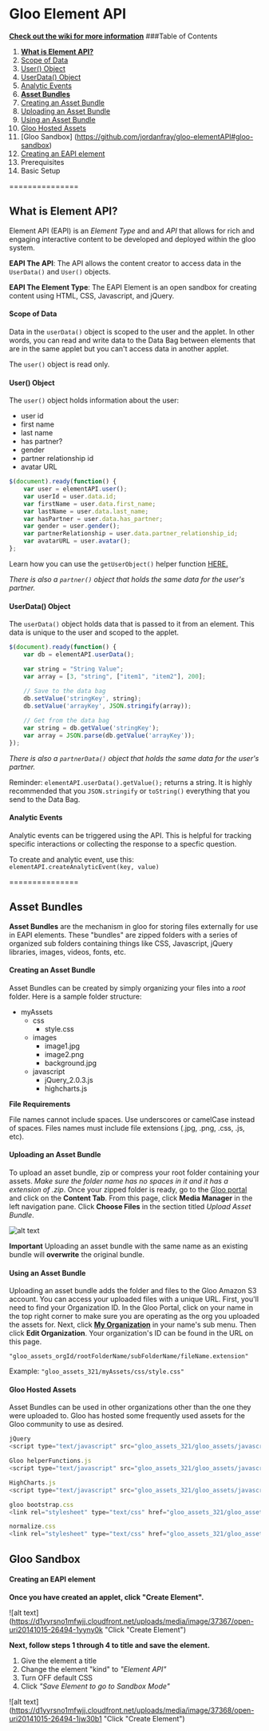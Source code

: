 Gloo Element API
===============

**[Check out the wiki for more information](https://github.com/jordanfray/gloo-elementAPI/wiki/ElementAPI-Wiki-Home)**
###Table of Contents

1. [**What is Element API?**](https://github.com/jordanfray/gloo-elementAPI#what-is-element-api)
  1. [Scope of Data](https://github.com/jordanfray/gloo-elementAPI#scope-of-data)
  2. [User() Object](https://github.com/jordanfray/gloo-elementAPI#user-object)
  3. [UserData() Object](https://github.com/jordanfray/gloo-elementAPI#userdata-object)
  4. [Analytic Events](https://github.com/jordanfray/gloo-elementAPI#analytic-events)
2. [**Asset Bundles**](https://github.com/jordanfray/gloo-elementAPI#asset-bundles)
  1. [Creating an Asset Bundle](https://github.com/jordanfray/gloo-elementAPI#creating-an-asset-bundle)
  2. [Uploading an Asset Bundle](https://github.com/jordanfray/gloo-elementAPI#uploading-an-asset-bundle)
  3. [Using an Asset Bundle](https://github.com/jordanfray/gloo-elementAPI#using-an-asset-bundle)
  4. [Gloo Hosted Assets](https://github.com/jordanfray/gloo-elementAPI#gloo-hosted-assets)
3. [Gloo Sandbox] (https://github.com/jordanfray/gloo-elementAPI#gloo-sandbox)
  1. [Creating an EAPI element](https://github.com/jordanfray/gloo-elementAPI/blob/master/README.md#creating-an-eapi-element)
  2. Prerequisites 
  3. Basic Setup

===============

## What is Element API?

Element API (EAPI) is an *Element Type* and and *API* that allows for rich and engaging interactive content to be developed and deployed within the gloo system. 

**EAPI The API**: The API allows the content creator to access data in the `UserData()` and `User()` objects. 

**EAPI The Element Type**: The EAPI Element is an open sandbox for creating content using HTML, CSS, Javascript, and jQuery.

#### Scope of Data
Data in the `userData()` object is scoped to the user and the applet. In other words, you can read and write data to the Data Bag between elements that are in the same applet but you can't access data in another applet. 

The `user()` object is read only. 

#### User() Object
The `user()` object holds information about the user:
  - user id
  - first name
  - last name
  - has partner?
  - gender
  - partner relationship id
  - avatar URL

```javascript
$(document).ready(function() {
	var user = elementAPI.user();
	var userId = user.data.id;
	var firstName = user.data.first_name;
	var lastName = user.data.last_name;
	var hasPartner = user.data.has_partner;
	var gender = user.gender();
	var partnerRelationship = user.data.partner_relationship_id;
	var avatarURL = user.avatar();
};
```
Learn how you can use the `getUserObject()` helper function [HERE.](https://github.com/jordanfray/gloo-elementAPI/wiki/helperFunctions.js#getuserobject)

*There is also a `partner()` object that holds the same data for the user's partner.*

#### UserData() Object
The `userData()` object holds data that is passed to it from an element. This data is unique to the user and scoped to the applet.

```javascript
$(document).ready(function() {
	var db = elementAPI.userData();

	var string = "String Value";
	var array = [3, "string", ["item1", "item2"], 200];
	
	// Save to the data bag
	db.setValue('stringKey', string);
	db.setValue('arrayKey', JSON.stringify(array));

	// Get from the data bag
	var string = db.getValue('stringKey');
	var array = JSON.parse(db.getValue('arrayKey'));
});
```
*There is also a `partnerData()` object that holds the same data for the user's partner.*

Reminder: `elementAPI.userData().getValue();` returns a string. It is highly recommended that you `JSON.stringify` or `toString()` everything that you send to the Data Bag.

#### Analytic Events

Analytic events can be triggered using the API. This is helpful for tracking specific interactions or collecting the response to a specfic question. 

To create and analytic event, use this: `elementAPI.createAnalyticEvent(key, value)`

===============

## Asset Bundles

**Asset Bundles** are the mechanism in gloo for storing files externally for use in EAPI elements. These "bundles" are zipped folders with a series of organized sub folders containing things like CSS, Javascript, jQuery libraries, images, videos, fonts, etc.


#### Creating an Asset Bundle
Asset Bundles can be created by simply organizing your files into a *root* folder.  Here is a sample folder structure:

- myAssets
  - css
    - style.css
  - images
    - image1.jpg
    - image2.png
    - background.jpg
  - javascript
    - jQuery_2.0.3.js
    - highcharts.js

**File Requirements**

File names cannot include spaces. Use underscores or camelCase instead of spaces. Files names must include file extensions (.jpg, .png, .css, .js, etc).

#### Uploading an Asset Bundle
To upload an asset bundle, zip or compress your root folder containing your assets. *Make sure the folder name has no spaces in it and it has a extension of .zip*. Once your zipped folder is ready, go to the [Gloo portal](http://gloo.us/media) and click on the **Content Tab**. From this page, click **Media Manager** in the left navigation pane. Click **Choose Files** in the section titled *Upload Asset Bundle*.

![alt text](https://d1yyrsno1mfwjj.cloudfront.net/uploads/media/image/37366/open-uri20141015-26494-1iebcpj "Click Choose Files")

**Important** Uploading an asset bundle with the same name as an existing bundle will **overwrite** the original bundle. 

#### Using an Asset Bundle
Uploading an asset bundle adds the folder and files to the Gloo Amazon S3 account. You can access your uploaded files with a unique URL. First, you'll need to find your Organization ID. In the Gloo Portal, click on your name in the top right corner to make sure you are operating as the org you uploaded the assets for. Next, click [**My Organization**](http://gloo.us/organizations) in your name's sub menu.  Then click **Edit Organization**. Your organization's ID can be found in the URL on this page. 

`"gloo_assets_orgId/rootFolderName/subFolderName/fileName.extension"`

Example: `"gloo_assets_321/myAssets/css/style.css"`

#### Gloo Hosted Assets
Asset Bundles can be used in other organizations other than the one they were uploaded to. Gloo has hosted some frequently used assets for the Gloo community to use as desired. 

```javascript
jQuery
<script type="text/javascript" src="gloo_assets_321/gloo_assets/javascript/jQuery_1.11.1.js"></script>

Gloo helperFunctions.js
<script type="text/javascript" src="gloo_assets_321/gloo_assets/javascript/helperFunctions.js"></script>

HighCharts.js
<script type="text/javascript" src="gloo_assets_321/gloo_assets/javascript/highcharts.js"></script>

gloo bootstrap.css 
<link rel="stylesheet" type="text/css" href="gloo_assets_321/gloo_assets/stylesheets/style.css">

normalize.css
<link rel="stylesheet" type="text/css" href="gloo_assets_321/gloo_assets/stylesheets/normalize.css">
```

## Gloo Sandbox

#### Creating an EAPI element

**Once you have created an applet, click "Create Element".**

![alt text](https://d1yyrsno1mfwjj.cloudfront.net/uploads/media/image/37367/open-uri20141015-26494-1yyny0k "Click "Create Element")

**Next, follow steps 1 through 4 to title and save the element.**

  1. Give the element a title
  2. Change the element "kind" to *"Element API"*
  3. Turn OFF default CSS
  4. Click *"Save Element to go to Sandbox Mode"*

![alt text](https://d1yyrsno1mfwjj.cloudfront.net/uploads/media/image/37368/open-uri20141015-26494-1jw30b1 "Click "Create Element")




